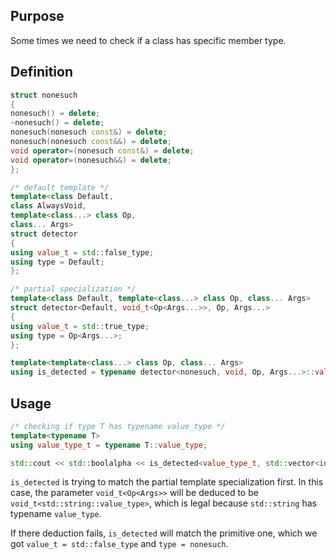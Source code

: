 ## Purpose
Some times we need to check if a class has specific member type.
## Definition
```cpp
struct nonesuch
{
nonesuch() = delete;
~nonesuch() = delete;
nonesuch(nonesuch const&) = delete;
nonesuch(nonesuch const&&) = delete;
void operator=(nonesuch const&) = delete;
void operator=(nonesuch&&) = delete;
};

/* default template */
template<class Default,
class AlwaysVoid,
template<class...> class Op,
class... Args>
struct detector
{
using value_t = std::false_type;
using type = Default;
};

/* partial specialization */
template<class Default, template<class...> class Op, class... Args>
struct detector<Default, void_t<Op<Args...>>, Op, Args...>
{
using value_t = std::true_type;
using type = Op<Args...>;
};

template<template<class...> class Op, class... Args>
using is_detected = typename detector<nonesuch, void, Op, Args...>::value_t;
```
## Usage
```cpp
/* checking if type T has typename value_type */
template<typename T>
using value_type_t = typename T::value_type;

std::cout << std::boolalpha << is_detected<value_type_t, std::vector<int>>();
```

`is_detected` is trying to match the partial template specialization first. In this case, the parameter `void_t<Op<Args>>` will be deduced to be `void_t<std::string::value_type>`, which is legal because `std::string` has typename `value_type`.

If there deduction fails, `is_detected` will match the primitive one, which we got `value_t = std::false_type` and `type = nonesuch`.